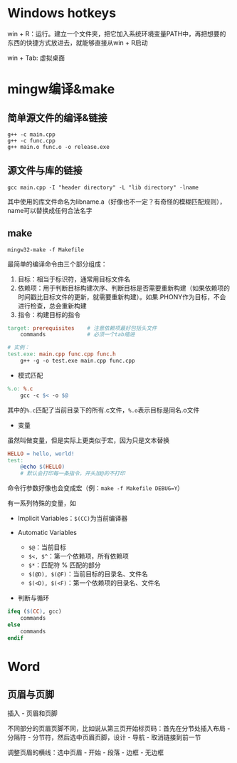 # Windows hotkeys

win + R：运行。建立一个文件夹，把它加入系统环境变量PATH中，再把想要的东西的快捷方式放进去，就能够直接从win + R启动

win + Tab: 虚拟桌面

# mingw编译&make

## 简单源文件的编译&链接

```
g++ -c main.cpp
g++ -c func.cpp
g++ main.o func.o -o release.exe
```

## 源文件与库的链接

```
gcc main.cpp -I "header directory" -L "lib directory" -lname
```

其中使用的库文件命名为libname.a（好像也不一定？有奇怪的模糊匹配规则），name可以替换成任何合法名字

## make

```
mingw32-make -f Makefile
```

最简单的编译命令由三个部分组成：

1. 目标：相当于标识符，通常用目标文件名
2. 依赖项：用于判断目标构建次序、判断目标是否需要重新构建（如果依赖项的时间戳比目标文件的更新，就需要重新构建）。如果.PHONY作为目标，不会进行检查，总会重新构建
3. 指令：构建目标的指令

```makefile
target: prerequisites    # 注意依赖项最好包括头文件
	commands             # 必须一个tab缩进

# 实例：
test.exe: main.cpp func.cpp func.h
	g++ -g -o test.exe main.cpp func.cpp
```

* 模式匹配

```makefile
%.o: %.c
	gcc -c $< -o $@
```

其中的`%.c`匹配了当前目录下的所有.c文件，`%.o`表示目标是同名.o文件

* 变量

虽然叫做变量，但是实际上更类似于宏，因为只是文本替换

```makefile
HELLO = hello, world!
test:
	@echo $(HELLO)
	# 默认会打印每一条指令，开头加@的不打印
```

命令行参数好像也会变成宏（例：`make -f Makefile DEBUG=Y`）

有一系列特殊的变量，如

* Implicit Variables：`$(CC)`为当前编译器
* Automatic Variables
  * `$@`：当前目标
  * `$<, $^`：第一个依赖项，所有依赖项
  * `$*`：匹配符 % 匹配的部分
  * `$(@D), $(@F)`：当前目标的目录名、文件名
  * `$(<D), $(<F)`：第一个依赖项的目录名、文件名



* 判断与循环

```makefile
ifeq ($(CC), gcc)
	commands
else
	commands
endif
```

# Word

## 页眉与页脚

插入 - 页眉和页脚

不同部分的页眉页脚不同，比如说从第三页开始标页码：首先在分节处插入布局 - 分隔符 - 分节符，然后选中页眉页脚，设计 - 导航 - 取消链接到前一节

调整页眉的横线：选中页眉 - 开始 - 段落 - 边框 - 无边框